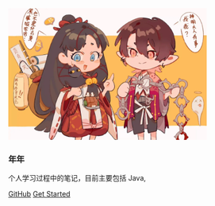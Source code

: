 <img width="400px" src="img/img.png">

### **年年**

个人学习过程中的笔记，目前主要包括 Java,

[GitHub](<https://github.com/Niann-24>)
[Get Started](README.md)

